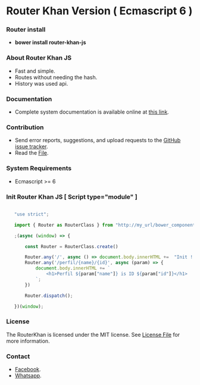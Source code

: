 # Router Khan Version ( Ecmascript 6 )
  
 ### Router install
  - **bower install router-khan-js**
 
 ### About Router Khan JS
  - Fast and simple.
  - Routes without needing the hash.
  - History was used api.
  
 ### Documentation
  - Complete system documentation is available online at [this link](https://paulaodev.github.io/RouterKhanJs/documentation).
  
 ### Contribution
  - Send error reports, suggestions, and upload requests to the [GitHub issue tracker](https://github.com/PaulaoDev/router-khan-js/issues).
  - Read the [File](https://github.com/PaulaoDev/router-khan-js/blob/master/CONTRIBUTING.md).
  
 ### System Requirements
  - Ecmascript >= 6
 
 ### Init Router Khan JS [ Script type="module" ]
 
 ```javascript
 
    "use strict";

    import { Router as RouterClass } from "http://my_url/bower_components/router-khan/src/Router.js";

    ;(async (window) => {

    	const Router = RouterClass.create()

    	Router.any('/', async () => document.body.innerHTML +=  "Init !!")
    	Router.any('/perfil/{name}/{id}', async (param) => {
    		document.body.innerHTML += `
    			<h1>Perfil ${param["name"]} is ID ${param["id"]}</h1>
    		`;
    	})

    	Router.dispatch();

    })(window);
 
 ```
  
 ### License
  The RouterKhan is licensed under the MIT license. See [License File](https://github.com/PaulaoDev/router-khan-js/blob/master/LICENSE) for more information.
  
 ### Contact
   - [Facebook](https://fb.com/PauloRodriguesYT).
   - [Whatsapp](https://bit.ly/whatsappdopaulo).
